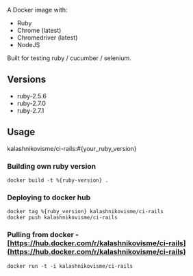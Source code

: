 A Docker image with:

* Ruby
* Chrome (latest)
* Chromedriver (latest)
* NodeJS

Built for testing ruby / cucumber / selenium.

## Versions

* ruby-2.5.6
* ruby-2.7.0
* ruby-2.7.1

## Usage

kalashnikovisme/ci-rails:#{your_ruby_version}

### Building own ruby version

```
docker build -t %{ruby-version} .
```

### Deploying to docker hub

```
docker tag %{ruby_version} kalashnikovisme/ci-rails
docker push kalashnikovisme/ci-rails
```


### Pulling from docker  - [https://hub.docker.com/r/kalashnikovisme/ci-rails](https://hub.docker.com/r/kalashnikovisme/ci-rails)
```
docker run -t -i kalashnikovisme/ci-rails
```
